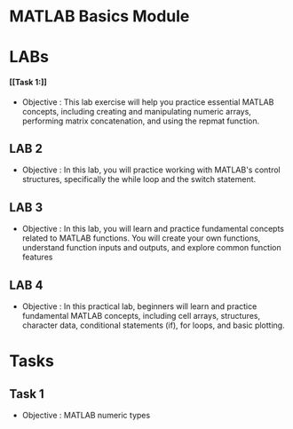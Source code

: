 # MATLAB Basics Module
# LABs
 #### [[Task 1:]]
- Objective : This lab exercise will help you practice essential MATLAB concepts, including creating and manipulating numeric arrays, performing matrix concatenation, and using the repmat function.



## LAB 2
- Objective : In this lab, you will practice working with MATLAB's control structures, specifically the while loop and the switch statement.


## LAB 3
- Objective : In this lab, you will learn and practice fundamental concepts related to MATLAB functions. You will create your own functions, understand function inputs and outputs, and explore common function features


## LAB 4
- Objective : In this practical lab, beginners will learn and practice fundamental MATLAB concepts, including cell arrays, structures, character data, conditional statements (if), for loops, and basic plotting.

# Tasks
## Task 1
- Objective : MATLAB numeric types
